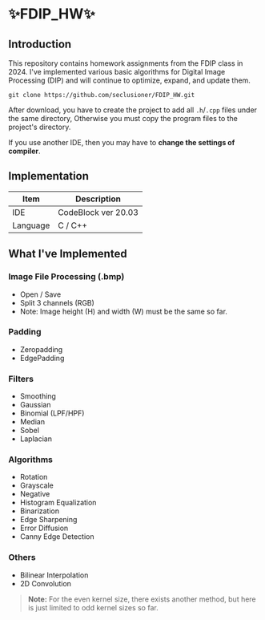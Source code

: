 ﻿# ✨FDIP_HW✨

## Introduction

This repository contains homework assignments from the FDIP class in 2024. I've implemented various basic algorithms for Digital Image Processing (DIP) and will continue to optimize, expand, and update them.

`git clone https://github.com/seclusioner/FDIP_HW.git`

After download, you have to create the project to add all `.h`/`.cpp` files under the same directory, Otherwise you must copy the program files to the project's directory.

If you use another IDE, then you may have to **change the settings of compiler**.

## Implementation

| Item     | Description                   |
|----------|-------------------------------|
| IDE      | CodeBlock ver 20.03           |
| Language | C / C++                       |

## What I've Implemented

### Image File Processing (.bmp)

- Open / Save
- Split 3 channels (RGB)
- Note: Image height (H) and width (W) must be the same so far.

### Padding

- Zeropadding
- EdgePadding

### Filters

- Smoothing
- Gaussian
- Binomial (LPF/HPF)
- Median
- Sobel
- Laplacian

### Algorithms

- Rotation
- Grayscale
- Negative
- Histogram Equalization
- Binarization
- Edge Sharpening
- Error Diffusion
- Canny Edge Detection

### Others

- Bilinear Interpolation
- 2D Convolution
> **Note:** For the even kernel size, there exists another method, but here is just limited to odd kernel sizes so far.
